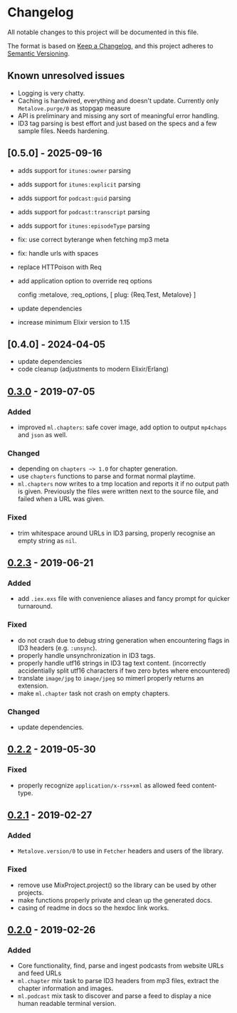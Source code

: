 # Changelog
All notable changes to this project will be documented in this file.

The format is based on [Keep a Changelog](https://keepachangelog.com/en/1.0.0/),
and this project adheres to [Semantic Versioning](https://semver.org/spec/v2.0.0.html).

## Known unresolved issues
* Logging is very chatty.
* Caching is hardwired, everything and doesn't update. Currently only `Metalove.purge/0` as stopgap measure
* API is preliminary and missing any sort of meaningful error handling.
* ID3 tag parsing is best effort and just based on the specs and a few sample files. Needs hardening.

## [0.5.0] - 2025-09-16

- adds support for `itunes:owner` parsing
- adds support for `itunes:explicit` parsing
- adds support for `podcast:guid` parsing
- adds support for `podcast:transcript` parsing
- adds support for `itunes:episodeType` parsing

- fix: use correct byterange when fetching mp3 meta
- fix: handle urls with spaces

- replace HTTPoison with Req
- add application option to override req options

    config :metalove, :req_options, [
      plug: {Req.Test, Metalove}
    ]

- update dependencies
- increase minimum Elixir version to 1.15

## [0.4.0] - 2024-04-05

- update dependencies
- code cleanup (adjustments to modern Elixir/Erlang)

## [0.3.0] - 2019-07-05

### Added
- improved `ml.chapters`: safe cover image, add option to output `mp4chaps` and `json` as well.

### Changed
- depending on `chapters ~> 1.0` for chapter generation.
- use `chapters` functions to parse and format normal playtime.
- `ml.chapters` now writes to a tmp location and reports it if no output path is given. Previously the files were written next to the source file, and failed when a URL was given.

### Fixed
- trim whitespace around URLs in ID3 parsing, properly recognise an empty string as `nil`.

## [0.2.3] - 2019-06-21

### Added
- add `.iex.exs` file with convenience aliases and fancy prompt for quicker turnaround.

### Fixed
- do not crash due to debug string generation when encountering flags in ID3 headers (e.g. `:unsync`).
- properly handle unsynchronization in ID3 tags.
- properly handle utf16 strings in ID3 tag text content. (incorrectly accidentially split utf16 characters if two zero bytes where encountered)
- translate `image/jpg` to `image/jpeg` so mimerl properly returns an extension.
- make `ml.chapter` task not crash on empty chapters.

### Changed
- update dependencies.

## [0.2.2] - 2019-05-30

### Fixed
- properly recognize `application/x-rss+xml` as allowed feed content-type.

## [0.2.1] - 2019-02-27

### Added
- `Metalove.version/0` to use in `Fetcher` headers and users of the library.

### Fixed
- remove use MixProject.project() so the library can be used by other projects.
- make functions properly private and clean up the generated docs.
- casing of readme in docs so the hexdoc link works.

## [0.2.0] - 2019-02-26

### Added
- Core functionality, find, parse and ingest podcasts from website URLs
  and feed URLs
- `ml.chapter` mix task to parse ID3 headers from mp3 files, extract the chapter information and images.
- `ml.podcast` mix task to discover and parse a feed to display a nice human readable terminal version.

[Unreleased]: https://github.com/podlove/metalove/compare/v0.3.0...HEAD
[0.3.0]: https://github.com/podlove/metalove/compare/v0.2.3...v0.3.0
[0.2.3]: https://github.com/podlove/metalove/compare/v0.2.2...v0.2.3
[0.2.2]: https://github.com/podlove/metalove/compare/v0.2.1...v0.2.2
[0.2.1]: https://github.com/podlove/metalove/compare/v0.2.0...v0.2.1
[0.2.0]: https://github.com/podlove/metalove/releases/tag/v0.2.0

